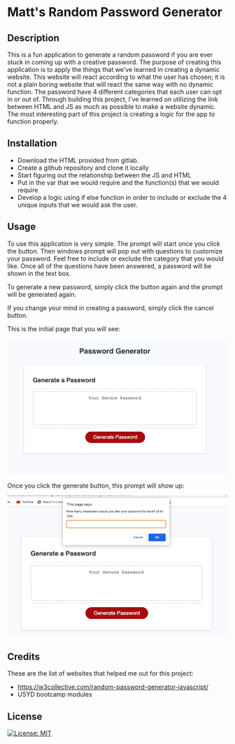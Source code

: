 # Matt's Random Password Generator

## Description

This is a fun application to generate a random password if you are ever stuck in coming up with a creative password. The purpose of creating this application is to apply the things that we've learned in creating a dynamic website. This website will react according to what the user has chosen; it is not a plain boring website that will react the same way with no dynamic function. The password have 4 different categories that each user can opt in or out of. Through building this project, I've learned on utilizing the link between HTML and JS as much as possible to make a website dynamic. The most interesting part of this project is creating a logic for the app to function properly.

## Installation

- Download the HTML provided from gitlab.
- Create a github repository and clone it locally
- Start figuring out the relationship between the JS and HTML
- Put in the var that we would require and the function(s) that we would require
- Develop a logic using if else function in order to include or exclude the 4 unique inputs that we would ask the user.

## Usage

To use this application is very simple. The prompt will start once you click the button. Then windows prompt will pop out with questions to customize your password. Feel free to include or exclude the category that you would like. Once all of the questions have been answered, a password will be shown in the text box.

To generate a new password, simply click the button again and the prompt will be generated again.

If you change your mind in creating a password, simply click the cancel button.

 
This is the initial page that you will see:

![initial page](assets/image/screenshot.png)

Once you click the generate button, this prompt will show up:

![Windows prompt](assets/image/screenshot2.png)


## Credits

These are the list of websites that helped me out for this project:
- https://w3collective.com/random-password-generator-javascript/ 
- USYD bootcamp modules

## License

[![License: MIT](https://img.shields.io/badge/License-MIT-yellow.svg)](https://github.com/mecuboi/my-profile-website/blob/main/LICENSE)

